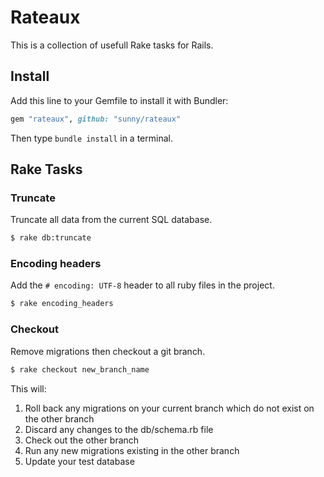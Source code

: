 # Rateaux

This is a collection of usefull Rake tasks for Rails.

## Install

Add this line to your Gemfile to install it with Bundler:

```ruby
gem "rateaux", github: "sunny/rateaux"
```

Then type `bundle install` in a terminal.

## Rake Tasks

### Truncate

Truncate all data from the current SQL database.

```sh
$ rake db:truncate
```

### Encoding headers

Add the `# encoding: UTF-8` header to all ruby files in the project.

```sh
$ rake encoding_headers
```

### Checkout

Remove migrations then checkout a git branch.

```sh
$ rake checkout new_branch_name
```

This will:

1. Roll back any migrations on your current branch which do not exist on the
   other branch
2. Discard any changes to the db/schema.rb file
3. Check out the other branch
4. Run any new migrations existing in the other branch
5. Update your test database
